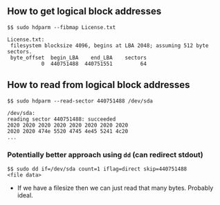 ## How to get logical block addresses

```
$$ sudo hdparm --fibmap License.txt 

License.txt:
 filesystem blocksize 4096, begins at LBA 2048; assuming 512 byte sectors.
 byte_offset  begin_LBA    end_LBA    sectors
           0  440751488  440751551         64
```

## How to read from logical block addresses

```
$$ sudo hdparm --read-sector 440751488 /dev/sda

/dev/sda:
reading sector 440751488: succeeded
2020 2020 2020 2020 2020 2020 2020 2020
2020 2020 474e 5520 4745 4e45 5241 4c20
...
```

### Potentially better approach using `dd` (can redirect stdout)
```
$$ sudo dd if=/dev/sda count=1 iflag=direct skip=440751488
<file data>
```
- If we have a filesize then we can just read that many bytes. Probably ideal.